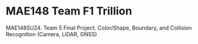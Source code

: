# MAE148 Team F1 Trillion
MAE148SU24. Team 5 Final Project. Color/Shape, Boundary, and Collision Recognition (Camera, LiDAR, GNSS)

